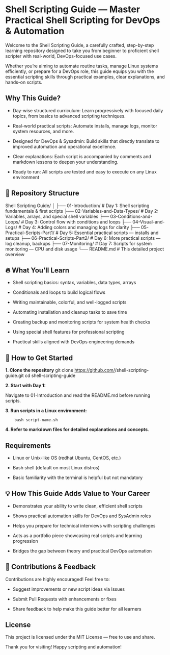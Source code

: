 # Shell Scripting Guide — Master Practical Shell Scripting for DevOps & Automation

Welcome to the Shell Scripting Guide, a carefully crafted, step-by-step learning repository designed to take you from beginner to proficient shell scripter with real-world, DevOps-focused use cases.

Whether you’re aiming to automate routine tasks, manage Linux systems efficiently, or prepare for a DevOps role, this guide equips you with the essential scripting skills through practical examples, clear explanations, and hands-on scripts.

## Why This Guide?

- Day-wise structured curriculum: Learn progressively with focused daily topics, from basics to advanced scripting techniques.

- Real-world practical scripts: Automate installs, manage logs, monitor system resources, and more.

- Designed for DevOps & Sysadmin: Build skills that directly translate to improved automation and operational excellence.

- Clear explanations: Each script is accompanied by comments and markdown lessons to deepen your understanding.

- Ready to run: All scripts are tested and easy to execute on any Linux environment

## 📂 Repository Structure

Shell Scripting Guide/
│
├── 01-Introduction/                   # Day 1: Shell scripting fundamentals & first scripts
├── 02-Variables-and-Data-Types/      # Day 2: Variables, arrays, and special shell variables
├── 03-Conditions-and-Loops/          # Day 3: Control flow with conditions and loops
├── 04-Visual-and-Logs/               # Day 4: Adding colors and managing logs for clarity
├── 05-Practical-Scripts-Part1/       # Day 5: Essential practical scripts — installs and setups
├── 06-Practical-Scripts-Part2/       # Day 6: More practical scripts — log cleanup, backups
├── 07-Monitoring/                    # Day 7: Scripts for system monitoring — CPU and disk usage
└── README.md                         # This detailed project overview


## 🔥 What You’ll Learn

- Shell scripting basics: syntax, variables, data types, arrays

- Conditionals and loops to build logical flows

- Writing maintainable, colorful, and well-logged scripts

- Automating installation and cleanup tasks to save time

- Creating backup and monitoring scripts for system health checks

- Using special shell features for professional scripting

- Practical skills aligned with DevOps engineering demands


## 🎯 How to Get Started

**1. Clone the repository**
git clone https://github.com/<your-username>/shell-scripting-guide.git
cd shell-scripting-guide

**2. Start with Day 1:**

Navigate to 01-Introduction and read the README.md before running scripts.

**3. Run scripts in a Linux environment:**

        bash script-name.sh


**4. Refer to markdown files for detailed explanations and concepts**.

## Requirements

- Linux or Unix-like OS (redhat Ubuntu, CentOS, etc.)

- Bash shell (default on most Linux distros)

- Basic familiarity with the terminal is helpful but not mandatory

## 💡 How This Guide Adds Value to Your Career

- Demonstrates your ability to write clean, efficient shell scripts

- Shows practical automation skills for DevOps and SysAdmin roles

- Helps you prepare for technical interviews with scripting challenges

- Acts as a portfolio piece showcasing real scripts and learning progression

- Bridges the gap between theory and practical DevOps automation

## 🤝 Contributions & Feedback

Contributions are highly encouraged! Feel free to:

- Suggest improvements or new script ideas via Issues

- Submit Pull Requests with enhancements or fixes

- Share feedback to help make this guide better for all learners

## License

This project is licensed under the MIT License — free to use and share.


Thank you for visiting!
Happy scripting and automation! 
